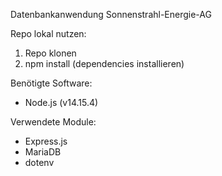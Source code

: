 Datenbankanwendung Sonnenstrahl-Energie-AG

Repo lokal nutzen:
1) Repo klonen
2) npm install (dependencies installieren)


Benötigte Software:
- Node.js (v14.15.4)

Verwendete Module:
- Express.js
- MariaDB
- dotenv